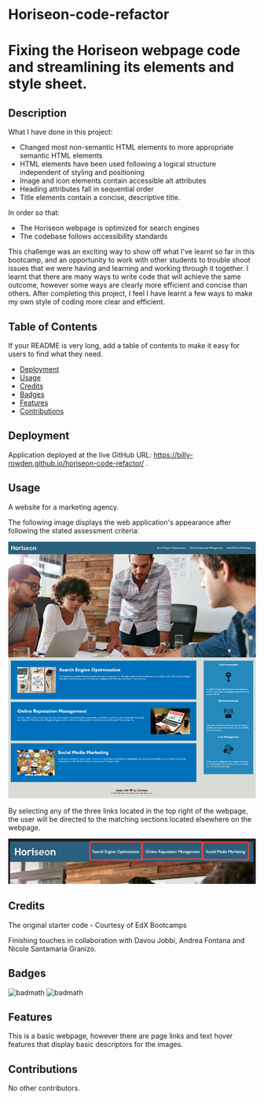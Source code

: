 # Horiseon-code-refactor

# Fixing the Horiseon webpage code and streamlining its elements and style sheet. 

## Description 

What I have done in this project:

- Changed most non-semantic HTML elements to more appropriate semantic HTML elements
- HTML elements have been used following a logical structure independent of styling and positioning
- Image and icon elements contain accessible alt attributes
- Heading attributes fall in sequential order
- Title elements contain a concise, descriptive title. 

In order so that:

- The Horiseon webpage is optimized for search engines
- The codebase follows accessibility standards

This challenge was an exciting way to show off what I've learnt so far in this bootcamp, and an opportunity to work with other students to trouble shoot issues that we were having and learning and working through it together. I learnt that there are many ways to write code that will achieve the same outcome, however some ways are clearly more efficient and concise than others. After completing this project, I feel I have learnt a few ways to make my own style of coding more clear and efficient. 

## Table of Contents

If your README is very long, add a table of contents to make it easy for users to find what they need.

* [Deployment](#Deployment)
* [Usage](#Usage)
* [Credits](#Credits)
* [Badges](#Badges)
* [Features](#Features)
* [Contributions](#Contributions)

## Deployment

Application deployed at the live GitHub URL: https://billy-rowden.github.io/horiseon-code-refactor/ .

## Usage 

A website for a marketing agency.

The following image displays the web application's appearance after following the stated assessment criteria:

![Alt text](assets/images/Horiseon-Screenshot.png)

By selecting any of the three links located in the top right of the webpage, the user will be directed to the matching sections located elsewhere on the webpage.

![Alt text](<assets/images/Horiseon nav links.png>)

## Credits

The original starter code - Courtesy of EdX Bootcamps

Finishing touches in collaboration with Davou Jobbi, Andrea Fontana and Nicole Santamaria Granizo.

## Badges

![badmath](https://img.shields.io/badge/HTML-61.9-blue)
![badmath](https://img.shields.io/badge/CSS-38.1-orange)

## Features

This is a basic webpage, however there are page links and text hover features that display basic descriptors for the images.

## Contributions

No other contributors.
